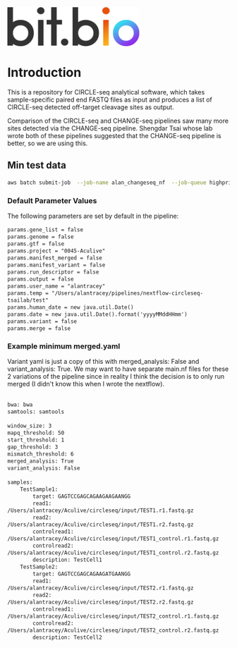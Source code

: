<img src="assets/bit_bio_logo_new.svg" width="300">

# Introduction

This is a repository for CIRCLE-seq analytical software, which takes sample-specific paired end FASTQ files as input and produces a list of CIRCLE-seq detected off-target cleavage sites as output.

Comparison of the CIRCLE-seq and CHANGE-seq pipelines saw many more sites detected via the CHANGE-seq pipeline.  Shengdar Tsai whose lab wrote both of these pipelines suggested that the CHANGE-seq pipeline is better, so we are using this.




## Min test data


```bash
aws batch submit-job  --job-name alan_changeseq_nf  --job-queue highpriority-eb16b4c0-d8dc-11ea-922f-0a0207fddeaf  --retry-strategy '{"attempts":2,"evaluateOnExit":[{"onStatusReason": "*","onReason": "*","onExitCode": "*","action": "RETRY"}]}'  --job-definition nextflow:21  --container-overrides '{"command":["Bit-Bio/nextflow-changeseq-tsailab","-r","master","--genome","s3://bitbio-project/0045-Aculive/EXP22002494-TsailabCircleSeq/min_test/CIRCLEseq_test_genome.fa","--manifest","s3://bitbio-project/0045-Aculive/EXP22002494-TsailabCircleSeq/min_test/two_sample_s3_alan.yaml","-with-report","report.html","-with-dag","flowchart.png","-with-timeline timeline.html","--output","s3://bitbio-pipelines/nextflow-circleseq-tsailab/min_testb/outputb","-work-dir","s3://bitbio-pipelines/nextflow-changeseq-tsailab/temp/","-profile","awsbatch","--root","s3://bitbio-project/0045-Aculive/EXP22002494-TsailabCircleSeq/min_test/", "clean", "before"]}'
```
 



### Default Parameter Values
The following parameters are set by default in the pipeline:
```
params.gene_list = false
params.genome = false
params.gtf = false
params.project = "0045-Aculive"
params.manifest_merged = false
params.manifest_variant = false
params.run_descriptor = false
params.output = false
params.user_name = "alantracey"
params.temp = "/Users/alantracey/pipelines/nextflow-circleseq-tsailab/test"
params.human_date = new java.util.Date()
params.date = new java.util.Date().format('yyyyMMddHHmm')
params.variant = false
params.merge = false
```


### Example minimum merged.yaml
Variant yaml is just a copy of this with merged_analysis: False and variant_analysis: True.  We may want to have separate main.nf files for these 2 variations of the pipeline since in reality I think the decision is to only run merged (I didn't know this when I wrote the nextflow).
```

bwa: bwa
samtools: samtools

window_size: 3
mapq_threshold: 50
start_threshold: 1
gap_threshold: 3
mismatch_threshold: 6
merged_analysis: True
variant_analysis: False

samples:
    TestSample1:
        target: GAGTCCGAGCAGAAGAAGAANGG
        read1: /Users/alantracey/Aculive/circleseq/input/TEST1.r1.fastq.gz
        read2: /Users/alantracey/Aculive/circleseq/input/TEST1.r2.fastq.gz
        controlread1: /Users/alantracey/Aculive/circleseq/input/TEST1_control.r1.fastq.gz
        controlread2: /Users/alantracey/Aculive/circleseq/input/TEST1_control.r2.fastq.gz
        description: TestCell1
    TestSample2:
        target: GAGTCCGAGCAGAAGATGAANGG
        read1: /Users/alantracey/Aculive/circleseq/input/TEST2.r1.fastq.gz
        read2: /Users/alantracey/Aculive/circleseq/input/TEST2.r2.fastq.gz
        controlread1: /Users/alantracey/Aculive/circleseq/input/TEST2_control.r1.fastq.gz
        controlread2: /Users/alantracey/Aculive/circleseq/input/TEST2_control.r2.fastq.gz
        description: TestCell2
```

```
